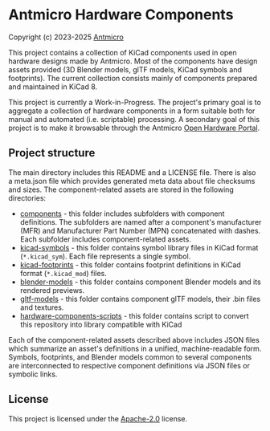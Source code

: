 # Antmicro Hardware Components

Copyright (c) 2023-2025 [Antmicro](https://www.antmicro.com)

This project contains a collection of KiCad components used in open hardware designs made by Antmicro.
Most of the components have design assets provided (3D Blender models, glTF models, KiCad symbols and footprints).
The current collection consists mainly of components prepared and maintained in KiCad 8.

This project is currently a Work-in-Progress.
The project's primary goal is to aggregate a collection of hardware components in a form suitable both for manual and automated (i.e. scriptable) processing.
A secondary goal of this project is to make it browsable through the Antmicro [Open Hardware Portal](https://openhardware.antmicro.com).

## Project structure

The main directory includes this README and a LICENSE file.
There is also a meta.json file which provides generated meta data about file checksums and sizes.
The component-related assets are stored in the following directories:

* [components](components) - this folder includes subfolders with component definitions.
The subfolders are named after a component's manufacturer (MFR) and Manufacturer Part Number (MPN) concatenated with dashes. 
Each subfolder includes component-related assets.
* [kicad-symbols](kicad-symbols) - this folder contains symbol library files in KiCad format (``*.kicad_sym``). Each file represents a single symbol.
* [kicad-footprints](kicad-footprints) - this folder contains footprint definitions in KiCad format (``*.kicad_mod``) files.
* [blender-models](blender-models) - this folder contains component Blender models and its rendered previews.
* [gltf-models](gltf-models) - this folder contains component glTF models, their .bin files and textures.
* [hardware-components-scripts](hardware-components-scripts) - this folder contains script to convert this repository into library compatible with KiCad

Each of the component-related assets described above includes JSON files which summarize an asset's definitions in a unified, machine-readable form.
Symbols, footprints, and Blender models common to several components are interconnected to respective component definitions via JSON files or symbolic links.

## License

This project is licensed under the [Apache-2.0](LICENSE) license.
